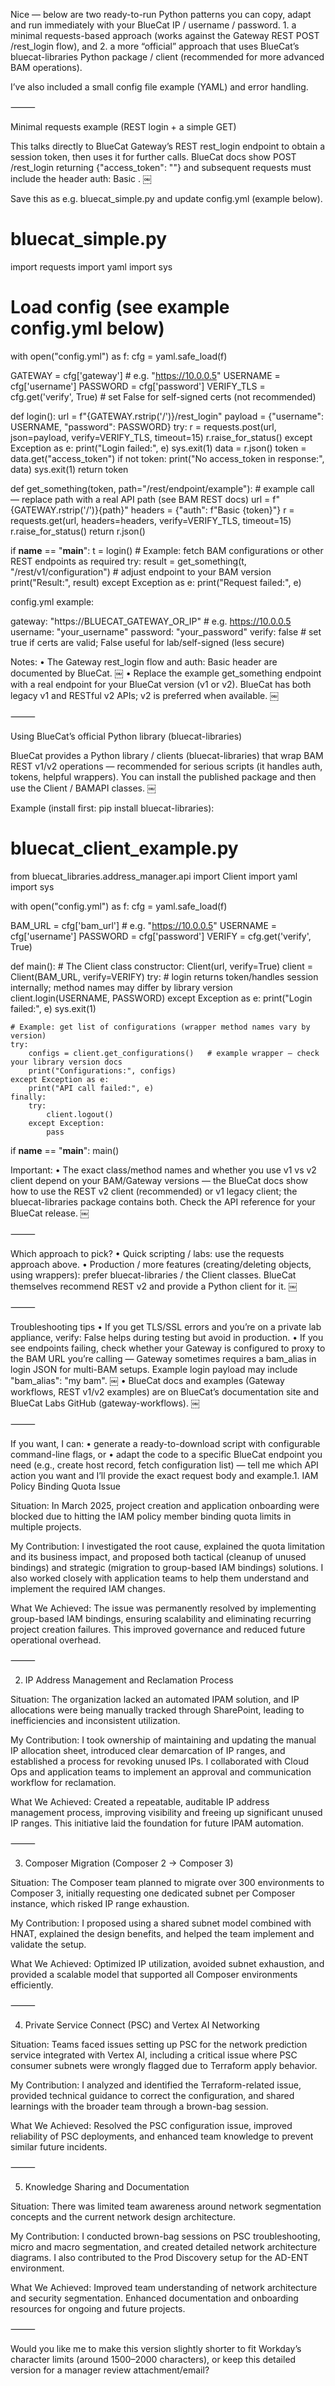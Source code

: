 Nice — below are two ready-to-run Python patterns you can copy, adapt and run immediately with your BlueCat IP / username / password.
	1.	a minimal requests-based approach (works against the Gateway REST POST /rest_login flow), and
	2.	a more “official” approach that uses BlueCat’s bluecat-libraries Python package / client (recommended for more advanced BAM operations).

I’ve also included a small config file example (YAML) and error handling.

⸻

Minimal requests example (REST login + a simple GET)

This talks directly to BlueCat Gateway’s REST rest_login endpoint to obtain a session token, then uses it for further calls. BlueCat docs show POST /rest_login returning {"access_token": "<token>"} and subsequent requests must include the header auth: Basic <token>.  ￼

Save this as e.g. bluecat_simple.py and update config.yml (example below).

# bluecat_simple.py
import requests
import yaml
import sys

# Load config (see example config.yml below)
with open("config.yml") as f:
    cfg = yaml.safe_load(f)

GATEWAY = cfg['gateway']           # e.g. "https://10.0.0.5"
USERNAME = cfg['username']
PASSWORD = cfg['password']
VERIFY_TLS = cfg.get('verify', True)  # set False for self-signed certs (not recommended)

def login():
    url = f"{GATEWAY.rstrip('/')}/rest_login"
    payload = {"username": USERNAME, "password": PASSWORD}
    try:
        r = requests.post(url, json=payload, verify=VERIFY_TLS, timeout=15)
        r.raise_for_status()
    except Exception as e:
        print("Login failed:", e)
        sys.exit(1)
    data = r.json()
    token = data.get("access_token")
    if not token:
        print("No access_token in response:", data)
        sys.exit(1)
    return token

def get_something(token, path="/rest/endpoint/example"):
    # example call — replace path with a real API path (see BAM REST docs)
    url = f"{GATEWAY.rstrip('/')}{path}"
    headers = {"auth": f"Basic {token}"}
    r = requests.get(url, headers=headers, verify=VERIFY_TLS, timeout=15)
    r.raise_for_status()
    return r.json()

if __name__ == "__main__":
    t = login()
    # Example: fetch BAM configurations or other REST endpoints as required
    try:
        result = get_something(t, "/rest/v1/configuration")   # adjust endpoint to your BAM version
        print("Result:", result)
    except Exception as e:
        print("Request failed:", e)

config.yml example:

gateway: "https://BLUECAT_GATEWAY_OR_IP"   # e.g. https://10.0.0.5
username: "your_username"
password: "your_password"
verify: false   # set true if certs are valid; False useful for lab/self-signed (less secure)

Notes:
	•	The Gateway rest_login flow and auth: Basic <token> header are documented by BlueCat.  ￼
	•	Replace the example get_something endpoint with a real endpoint for your BlueCat version (v1 or v2). BlueCat has both legacy v1 and RESTful v2 APIs; v2 is preferred when available.  ￼

⸻

Using BlueCat’s official Python library (bluecat-libraries)

BlueCat provides a Python library / clients (bluecat-libraries) that wrap BAM REST v1/v2 operations — recommended for serious scripts (it handles auth, tokens, helpful wrappers). You can install the published package and then use the Client / BAMAPI classes.  ￼

Example (install first: pip install bluecat-libraries):

# bluecat_client_example.py
from bluecat_libraries.address_manager.api import Client
import yaml
import sys

with open("config.yml") as f:
    cfg = yaml.safe_load(f)

BAM_URL = cfg['bam_url']   # e.g. "https://10.0.0.5"
USERNAME = cfg['username']
PASSWORD = cfg['password']
VERIFY = cfg.get('verify', True)

def main():
    # The Client class constructor: Client(url, verify=True)
    client = Client(BAM_URL, verify=VERIFY)
    try:
        # login returns token/handles session internally; method names may differ by library version
        client.login(USERNAME, PASSWORD)
    except Exception as e:
        print("Login failed:", e)
        sys.exit(1)

    # Example: get list of configurations (wrapper method names vary by version)
    try:
        configs = client.get_configurations()   # example wrapper — check your library version docs
        print("Configurations:", configs)
    except Exception as e:
        print("API call failed:", e)
    finally:
        try:
            client.logout()
        except Exception:
            pass

if __name__ == "__main__":
    main()

Important:
	•	The exact class/method names and whether you use v1 vs v2 client depend on your BAM/Gateway versions — the BlueCat docs show how to use the REST v2 client (recommended) or v1 legacy client; the bluecat-libraries package contains both. Check the API reference for your BlueCat release.  ￼

⸻

Which approach to pick?
	•	Quick scripting / labs: use the requests approach above.
	•	Production / more features (creating/deleting objects, using wrappers): prefer bluecat-libraries / the Client classes. BlueCat themselves recommend REST v2 and provide a Python client for it.  ￼

⸻

Troubleshooting tips
	•	If you get TLS/SSL errors and you’re on a private lab appliance, verify: False helps during testing but avoid in production.
	•	If you see endpoints failing, check whether your Gateway is configured to proxy to the BAM URL you’re calling — Gateway sometimes requires a bam_alias in login JSON for multi-BAM setups. Example login payload may include "bam_alias": "my bam".  ￼
	•	BlueCat docs and examples (Gateway workflows, REST v1/v2 examples) are on BlueCat’s documentation site and BlueCat Labs GitHub (gateway-workflows).  ￼

⸻

If you want, I can:
	•	generate a ready-to-download script with configurable command-line flags, or
	•	adapt the code to a specific BlueCat endpoint you need (e.g., create host record, fetch configuration list) — tell me which API action you want and I’ll provide the exact request body and example.1. IAM Policy Binding Quota Issue

Situation:
In March 2025, project creation and application onboarding were blocked due to hitting the IAM policy member binding quota limits in multiple projects.

My Contribution:
I investigated the root cause, explained the quota limitation and its business impact, and proposed both tactical (cleanup of unused bindings) and strategic (migration to group-based IAM bindings) solutions. I also worked closely with application teams to help them understand and implement the required IAM changes.

What We Achieved:
The issue was permanently resolved by implementing group-based IAM bindings, ensuring scalability and eliminating recurring project creation failures. This improved governance and reduced future operational overhead.

⸻

2. IP Address Management and Reclamation Process

Situation:
The organization lacked an automated IPAM solution, and IP allocations were being manually tracked through SharePoint, leading to inefficiencies and inconsistent utilization.

My Contribution:
I took ownership of maintaining and updating the manual IP allocation sheet, introduced clear demarcation of IP ranges, and established a process for revoking unused IPs. I collaborated with Cloud Ops and application teams to implement an approval and communication workflow for reclamation.

What We Achieved:
Created a repeatable, auditable IP address management process, improving visibility and freeing up significant unused IP ranges. This initiative laid the foundation for future IPAM automation.

⸻

3. Composer Migration (Composer 2 → Composer 3)

Situation:
The Composer team planned to migrate over 300 environments to Composer 3, initially requesting one dedicated subnet per Composer instance, which risked IP range exhaustion.

My Contribution:
I proposed using a shared subnet model combined with HNAT, explained the design benefits, and helped the team implement and validate the setup.

What We Achieved:
Optimized IP utilization, avoided subnet exhaustion, and provided a scalable model that supported all Composer environments efficiently.

⸻

4. Private Service Connect (PSC) and Vertex AI Networking

Situation:
Teams faced issues setting up PSC for the network prediction service integrated with Vertex AI, including a critical issue where PSC consumer subnets were wrongly flagged due to Terraform apply behavior.

My Contribution:
I analyzed and identified the Terraform-related issue, provided technical guidance to correct the configuration, and shared learnings with the broader team through a brown-bag session.

What We Achieved:
Resolved the PSC configuration issue, improved reliability of PSC deployments, and enhanced team knowledge to prevent similar future incidents.

⸻

5. Knowledge Sharing and Documentation

Situation:
There was limited team awareness around network segmentation concepts and the current network design architecture.

My Contribution:
I conducted brown-bag sessions on PSC troubleshooting, micro and macro segmentation, and created detailed network architecture diagrams. I also contributed to the Prod Discovery setup for the AD-ENT environment.

What We Achieved:
Improved team understanding of network architecture and security segmentation. Enhanced documentation and onboarding resources for ongoing and future projects.

⸻

Would you like me to make this version slightly shorter to fit Workday’s character limits (around 1500–2000 characters), or keep this detailed version for a manager review attachment/email?
